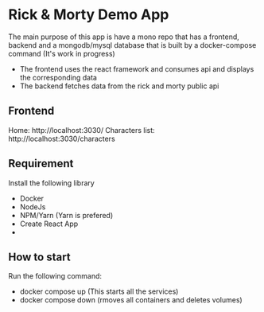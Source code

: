# Rick & Morty Demo App

The main purpose of this app is have a mono repo that has a frontend, backend and a mongodb/mysql database that is built by  a docker-compose command (It's work in progress)

- The frontend uses the react framework and consumes api and displays the corresponding data
- The backend fetches  data from the rick and morty public api

## Frontend

Home: http://localhost:3030/
Characters list: http://localhost:3030/characters


## Requirement
Install the following library
- Docker
- NodeJs
- NPM/Yarn (Yarn is prefered)
- Create React App
- 

## How to start 

Run the following command:
 - docker compose up  (This starts all the services) 
 - docker compose down (rmoves all containers and deletes volumes)

